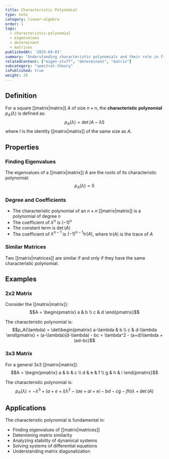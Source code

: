 ```yaml
---
title: Characteristic Polynomial
type: note
category: linear-algebra
order: 1
tags:
  - characteristic-polynomial
  - eigenvalues
  - determinant
  - matrices
publishedAt: '2025-04-03'
summary: "Understanding characteristic polynomials and their role in finding eigenvalues."
relatedContent: ["eigen-stuff", "determinant", "matrix"]
subcategory: "spectral-theory"
isPublished: true
weight: 26
---
```


## Definition
For a square [[matrix|matrix]] $A$ of size $n \times n$, the **characteristic polynomial** $p_A(\lambda)$ is defined as:
$$p_A(\lambda) = \det(A - \lambda I)$$
where $I$ is the identity [[matrix|matrix]] of the same size as $A$.

## Properties

### Finding Eigenvalues
The eigenvalues of a [[matrix|matrix]] $A$ are the roots of its characteristic polynomial:
$$p_A(\lambda) = 0$$

### Degree and Coefficients
- The characteristic polynomial of an $n \times n$ [[matrix|matrix]] is a polynomial of degree $n$
- The coefficient of $\lambda^n$ is $(-1)^n$
- The constant term is $\det(A)$
- The coefficient of $\lambda^{n-1}$ is $(-1)^{n-1}\text{tr}(A)$, where $\text{tr}(A)$ is the trace of $A$

### Similar Matrices
Two [[matrix|matrices]] are similar if and only if they have the same characteristic polynomial.

## Examples

### 2x2 Matrix
Consider the [[matrix|matrix]]:
$$A = \begin{pmatrix} a & b \\ c & d \end{pmatrix}$$

The characteristic polynomial is:
$$p_A(\lambda) = \det\begin{pmatrix} a-\lambda & b \\ c & d-\lambda \end{pmatrix} = (a-\lambda)(d-\lambda) - bc = \lambda^2 - (a+d)\lambda + (ad-bc)$$

### 3x3 Matrix
For a general 3x3 [[matrix|matrix]]:
$$A = \begin{pmatrix} a & b & c \\ d & e & f \\ g & h & i \end{pmatrix}$$

The characteristic polynomial is:
$$p_A(\lambda) = -\lambda^3 + (a+e+i)\lambda^2 - (ae+ai+ei-bd-cg-fh)\lambda + \det(A)$$

## Applications

The characteristic polynomial is fundamental in:
- Finding eigenvalues of [[matrix|matrices]]
- Determining matrix similarity
- Analyzing stability of dynamical systems
- Solving systems of differential equations
- Understanding matrix diagonalization 